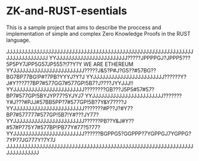 # ZK-and-RUST-esentials
This is a sample project that aims to describe the proccess and implementation of simple and complex Zero Knowledge Proofs in the RUST language. 

JJJJJJJJJJJJJJJJJJJJJJJJJJJJJJJJJJJJJJJJJJJJJJJJJJJJJJJJJJJJJJJJJJJJJJJJJJJJJ
YYJJJJJJJJJJJJJJJJJJJJJJJJ?????JPPPPGJ?JPPP5???5P5PY7JPP5G57JP555?!7?Y?Y WE ARE ETHEREUM
YYJJJJJJJJJJJJJJJJJJJJJJJJ?????J&5?P#J?G5??#57BG??BG7BP77BG!P#?7PB?YYYJ?Y?J 
YYJJJJJJJJJJJJJJJJJJJJJJJJ??????Y?J#Y???7?7BP7#577GG7#577GP!5B7?J????JYYJJJ!!
YYJJJJJJJJJJJJJJJJJJJJJJJJ????????GB???J5P5#57#57?BP7#577GP!5BYJYP77?5YJYJ7
YYJJJJJJJJJJJJJJJJJJJJJJJJ???????Y#J???#PJJ#57BB5PP?7#577GP!5B?7Y&Y7????J
YYJJJJJJJJJJJJJJJJJJJJJJJJ???????#P??J?#Y7?BP7#577777#577GP!5B7!Y#???JY77?
YYJJJJJJJJJJJJJJJJJJJJJJJJ??????PB??Y&J#Y??#57#P775Y7#577BP!PB77Y#77?5?77?
YYJJJJJJJJJJJJJJJJJJJJJJJJ??????BGPPG5?GGPPP?7YGPPGJ7YGPPG?7YP77JG777Y?7Y7J
JJJJJJJJJJJJJJJJJJJJJJJJJJJJJJJJJJJJJJJJJJJJJJJJJJJJJJJJJJJJJJJJJJJJJJJJJJ
